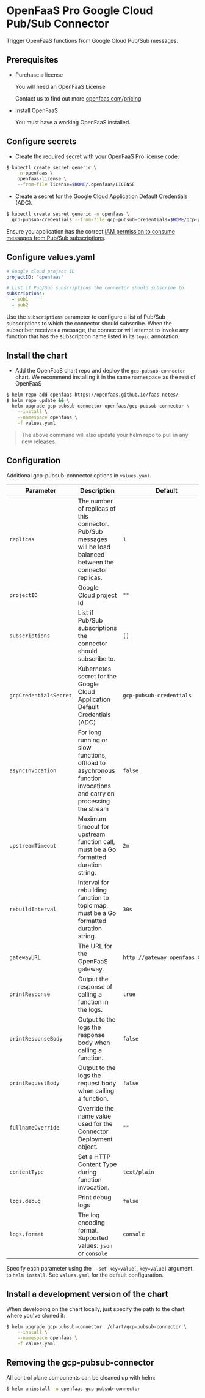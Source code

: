# OpenFaaS Pro Google Cloud Pub/Sub Connector

Trigger OpenFaaS functions from Google Cloud Pub/Sub messages.

## Prerequisites

- Purchase a license

  You will need an OpenFaaS License

  Contact us to find out more [openfaas.com/pricing](https://www.openfaas.com/pricing)

- Install OpenFaaS

  You must have a working OpenFaaS installed.

## Configure secrets

- Create the required secret with your OpenFaaS Pro license code:

```bash
$ kubectl create secret generic \
    -n openfaas \
    openfaas-license \
    --from-file license=$HOME/.openfaas/LICENSE
```

- Create a secret for the Google Cloud Application Default Credentials (ADC).

```bash
$ kubectl create secret generic -n openfaas \
  gcp-pubsub-credentials --from-file gcp-pubsub-credentials=$HOME/gcp-pubsub-credentials.json
```

Ensure you application has the correct [IAM permission to consume messages from Pub/Sub subscriptions](https://cloud.google.com/pubsub/docs/access-control).

## Configure values.yaml

```yaml
# Google cloud project ID
projectID: "openfaas"

# List if Pub/Sub subscriptions the connector should subscribe to.
subscriptions:
  - sub1
  - sub2
```

Use the `subscriptions` parameter to configure a list of Pub/Sub subscriptions to which the connector should subscribe. When the subscriber receives a message, the connector will attempt to invoke any function that has the subscription name listed in its `topic` annotation.

## Install the chart

- Add the OpenFaaS chart repo and deploy the `gcp-pubsub-connector` chart. We recommend installing it in the same namespace as the rest of OpenFaaS

```sh
$ helm repo add openfaas https://openfaas.github.io/faas-netes/
$ helm repo update && \
  helm upgrade gcp-pubsub-connector openfaas/gcp-pubsub-connector \
    --install \
    --namespace openfaas \
    -f values.yaml
```

> The above command will also update your helm repo to pull in any new releases.

## Configuration

Additional gcp-pubsub-connector options in `values.yaml`.

| Parameter              | Description                                                                                                        | Default                        |
| ---------------------- | ------------------------------------------------------------------------------------------------------------------ | ------------------------------ |
| `replicas`             | The number of replicas of this connector. Pub/Sub messages will be load balanced between the connector replicas.   | `1`                            |
| `projectID`            | Google Cloud project Id                                                                                            | `""`                           |
| `subscriptions`        | List if Pub/Sub subscriptions the connector should subscribe to.                                                   | `[]`                           |
| `gcpCredentialsSecret` | Kubernetes secret for the Google Cloud Application Default Credentials (ADC)                                       | `gcp-pubsub-credentials`       |
| `asyncInvocation`      | For long running or slow functions, offload to asychronous function invocations and carry on processing the stream | `false`                        |
| `upstreamTimeout`      | Maximum timeout for upstream function call, must be a Go formatted duration string.                                | `2m`                           |
| `rebuildInterval`      | Interval for rebuilding function to topic map, must be a Go formatted duration string.                             | `30s`                          |
| `gatewayURL`           | The URL for the OpenFaaS gateway.                                                                                  | `http://gateway.openfaas:8080` |
| `printResponse`        | Output the response of calling a function in the logs.                                                             | `true`                         |
| `printResponseBody`    | Output to the logs the response body when calling a function.                                                      | `false`                        |
| `printRequestBody`     | Output to the logs the request body when calling a function.                                                       | `false`                        |
| `fullnameOverride`     | Override the name value used for the Connector Deployment object.                                                  | `""`                           |
| `contentType`          | Set a HTTP Content Type during function invocation.                                                                | `text/plain`                   |
| `logs.debug`           | Print debug logs                                                                                                   | `false`                        |
| `logs.format`          | The log encoding format. Supported values: `json` or `console`                                                     | `console`                      |

Specify each parameter using the `--set key=value[,key=value]` argument to `helm install`. See `values.yaml` for the default configuration.

## Install a development version of the chart

When developing on the chart locally, just specify the path to the chart where you've cloned it:

```sh
$ helm upgrade gcp-pubsub-connector ./chart/gcp-pubsub-connector \
    --install \
    --namespace openfaas \
    -f values.yaml
```

## Removing the gcp-pubsub-connector

All control plane components can be cleaned up with helm:

```sh
$ helm uninstall -n openfaas gcp-pubsub-connector
```
